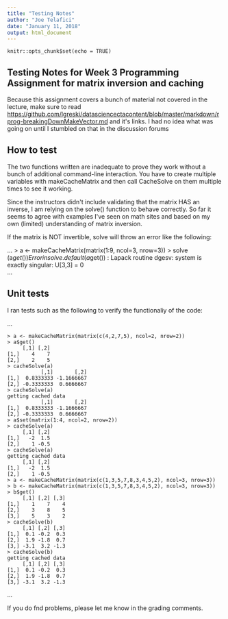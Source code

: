 ```yaml
---
title: "Testing Notes"
author: "Joe Telafici"
date: "January 11, 2018"
output: html_document
---
```


```{r setup, include=FALSE}
knitr::opts_chunk$set(echo = TRUE)
```

## Testing Notes for Week 3 Programming Assignment for matrix inversion and caching

Because this assignment covers a bunch of material not covered in the lecture, 
make sure to read https://github.com/lgreski/datasciencectacontent/blob/master/markdown/rprog-breakingDownMakeVector.md and it's links.  I had no idea what was going on until I stumbled on that in the discussion forums

## How to test

The two functions written are inadequate to prove they work without a bunch of additional command-line interaction.  You have to create multiple variables with makeCacheMatrix and then call CacheSolve on them multiple times to see it working.  

Since the instructors didn't include validating that the matrix HAS an inverse, I am relying on the solve() function to behave correctly.  So far it seems to agree with examples I've seen on math sites and based on my own (limited) understanding of matrix inversion.  

If the matrix is NOT invertible, solve will throw an error like the following:

...
    > a <- makeCacheMatrix(matrix(1:9, ncol=3, nrow=3))
    > solve (a$get())
    Error in solve.default(a$get()) : 
      Lapack routine dgesv: system is exactly singular: U[3,3] = 0    
...    
   
   
## Unit tests

I ran tests such as the following to verify the functionaliy of the code:

...

    > a <- makeCacheMatrix(matrix(c(4,2,7,5), ncol=2, nrow=2))
    > a$get()
         [,1] [,2]
    [1,]    4    7
    [2,]    2    5
    > cacheSolve(a)
               [,1]       [,2]
    [1,]  0.8333333 -1.1666667
    [2,] -0.3333333  0.6666667
    > cacheSolve(a)
    getting cached data
               [,1]       [,2]
    [1,]  0.8333333 -1.1666667
    [2,] -0.3333333  0.6666667
    > a$set(matrix(1:4, ncol=2, nrow=2))
    > cacheSolve(a)
         [,1] [,2]
    [1,]   -2  1.5
    [2,]    1 -0.5
    > cacheSolve(a)
    getting cached data
         [,1] [,2]
    [1,]   -2  1.5
    [2,]    1 -0.5
    > a <- makeCacheMatrix(matrix(c(1,3,5,7,8,3,4,5,2), ncol=3, nrow=3))
    > b <- makeCacheMatrix(matrix(c(1,3,5,7,8,3,4,5,2), ncol=3, nrow=3))
    > b$get()
         [,1] [,2] [,3]
    [1,]    1    7    4
    [2,]    3    8    5
    [3,]    5    3    2
    > cacheSolve(b)
         [,1] [,2] [,3]
    [1,]  0.1 -0.2  0.3
    [2,]  1.9 -1.8  0.7
    [3,] -3.1  3.2 -1.3
    > cacheSolve(b)
    getting cached data
         [,1] [,2] [,3]
    [1,]  0.1 -0.2  0.3
    [2,]  1.9 -1.8  0.7
    [3,] -3.1  3.2 -1.3

...

If you do fnd problems, please let me know in the grading comments.
